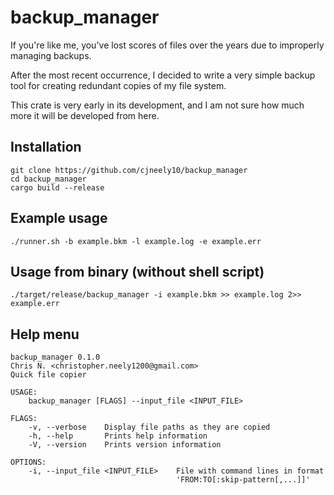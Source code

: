 # backup_manager

If you're like me, you've lost scores of files over the years due to improperly managing backups.

After the most recent occurrence, I decided to write a very simple backup tool for creating redundant copies
of my file system.

This crate is very early in its development, and I am not sure how much more it will be developed from here.

## Installation

```shell
git clone https://github.com/cjneely10/backup_manager
cd backup_manager
cargo build --release
```

## Example usage

```shell
./runner.sh -b example.bkm -l example.log -e example.err
```

## Usage from binary (without shell script)

```shell
./target/release/backup_manager -i example.bkm >> example.log 2>> example.err
```

## Help menu

```text
backup_manager 0.1.0
Chris N. <christopher.neely1200@gmail.com>
Quick file copier

USAGE:
    backup_manager [FLAGS] --input_file <INPUT_FILE>

FLAGS:
    -v, --verbose    Display file paths as they are copied
    -h, --help       Prints help information
    -V, --version    Prints version information

OPTIONS:
    -i, --input_file <INPUT_FILE>    File with command lines in format
                                     'FROM:TO[:skip-pattern[,...]]'
```
